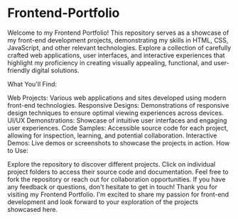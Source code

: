 # Frontend-Portfolio
Welcome to my Frontend Portfolio! This repository serves as a showcase of my front-end development projects, demonstrating my skills in HTML, CSS, JavaScript, and other relevant technologies. Explore a collection of carefully crafted web applications, user interfaces, and interactive experiences that highlight my proficiency in creating visually appealing, functional, and user-friendly digital solutions.

What You'll Find:

Web Projects: Various web applications and sites developed using modern front-end technologies.
Responsive Designs: Demonstrations of responsive design techniques to ensure optimal viewing experiences across devices.
UI/UX Demonstrations: Showcase of intuitive user interfaces and engaging user experiences.
Code Samples: Accessible source code for each project, allowing for inspection, learning, and potential collaboration.
Interactive Demos: Live demos or screenshots to showcase the projects in action.
How to Use:

Explore the repository to discover different projects.
Click on individual project folders to access their source code and documentation.
Feel free to fork the repository or reach out for collaboration opportunities.
If you have any feedback or questions, don't hesitate to get in touch!
Thank you for visiting my Frontend Portfolio. I'm excited to share my passion for front-end development and look forward to your exploration of the projects showcased here.
